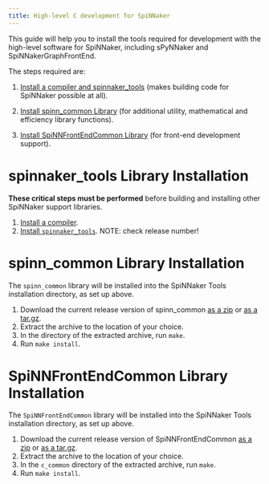 ```yaml
---
title: High-level C development for SpiNNaker
---
```


This guide will help you to install the tools required for development with the high-level software for SpiNNaker, including sPyNNaker and SpiNNakerGraphFrontEnd.

The steps required are:

1. [Install a compiler and spinnaker_tools](#spinnaker_tools) (makes building code for SpiNNaker possible at all).

1. [Install spinn_common Library](#spinn_common) (for additional utility, mathematical and efficiency library functions).

1. [Install SpiNNFrontEndCommon Library](#SpinnFrontEndCommon) (for front-end development support).

# <a name="spinnaker_tools"></a> spinnaker_tools Library Installation

**These critical steps must be performed** before building and installing other SpiNNaker support libraries.

1. [Install a compiler](Compiler.html).
1. [Install `spinnaker_tools`](/spinn_tools/3.2.5/).  NOTE: check release number!

# <a name="spinn_common"></a> spinn_common Library Installation

The `spinn_common` library will be installed into the SpiNNaker Tools installation directory, as set up above.

1. Download the current release version of spinn_common [as a zip](https://github.com/SpiNNakerManchester/spinn_common/archive/5.1.0.zip) or [as a tar.gz](https://github.com/SpiNNakerManchester/spinn_common/archive/5.1.0.tar.gz).
1. Extract the archive to the location of your choice.
1. In the directory of the extracted archive, run `make`.
1. Run `make install`.

# <a name="SpinnFrontEndCommon"></a> SpiNNFrontEndCommon Library Installation

The `SpiNNFrontEndCommon` library will be installed into the SpiNNaker Tools installation directory, as set up above.

1. Download the current release version of SpiNNFrontEndCommon [as a zip](https://github.com/SpiNNakerManchester/SpiNNFrontEndCommon/archive/5.1.0.zip) or [as a tar.gz](https://github.com/SpiNNakerManchester/SpiNNFrontEndCommon/archive/5.1.0.tar.gz).
1. Extract the archive to the location of your choice.
1. In the `c_common` directory of the extracted archive, run `make`.
1. Run `make install`.
